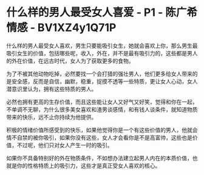 # 什么样的男人最受女人喜爱 - P1 - 陈广希情感 - BV1XZ4y1Q71P

什么样的男人最受女人喜欢，男生只要能吸引女生，她就会喜欢上你，那么男生最吸引女生的价值，包括哪些呢，收入，外在，并不是最有吸引力的，这些都是男人的外在价值，在远古时代，女人为了获取更多的食物。

为了不被其他动物吃掉，必然要找一个会打猎的强壮男人，他们更多给女人带来的是安全感，反而是自信，幽默，稳重，捉摸不透等一些特质，更让女人心动，女人潜意识里认为，拥有这些特质的男人。

必然也拥有更高的生存价值，而且这些能让女人又好气又好笑，觉得和你在一起，不单调不无聊，为什么很多美女喜欢和渣男谈感情，和有钱人谈条件，就知道物质带来的快乐，远不止你持续为他提供。

积极的情绪价值所感受到的快乐，如果他觉得你是一个有这些价值的男人，他就会情不自禁的被你吸引，如果你没有这些，女人才会看你是不是高富帅，这些也是价值，不过呢，他们只对女人产生一时的吸引。

如果你不具备特别好的外在物质条件，不如想办法建立起男人内在的本质价值，也就是你的性格特质上的吸引力，这些才是真正受女人喜欢的核心。